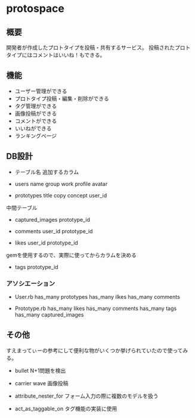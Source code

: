 # protospace

## 概要
開発者が作成したプロトタイプを投稿・共有するサービス。
投稿されたプロトタイプにはコメントはいいね！もできる。

## 機能
- ユーザー管理ができる
- プロトタイプ投稿・編集・削除ができる
- タグ管理ができる
- 画像投稿ができる
- コメントができる
- いいねができる
- ランキングページ

## DB設計
- テーブル名
追加するカラム

- users
name
group
work
profile
avatar

- prototypes
title
copy
concept
user_id

中間テーブル
- captured_images
prototype_id

- comments
user_id
prototype_id

- likes
user_id
prototype_id

gemを使用するので、実際に使ってからカラムを決める
- tags
prototype_id

### アソシエーション
- User.rb
has_many prototypes
has_many ilkes
has_many comments

- Prototype.rb
has_many likes
has_many comments
has_many tags
has_many captured_images

## その他
すえまってぃーの参考にして便利な物がいくつか挙げられていたので使ってみる。
- bullet
N+1問題を検出
- carrier wave
画像投稿

- attribute_nester_for
フォーム入力の際に複数のモデルを扱う

- act_as_taggable_on
タグ機能の実装に使用
